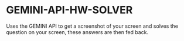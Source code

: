 # GEMINI-API-HW-SOLVER
Uses the GEMINI API to get a screenshot of your screen and solves the question on your screen, these answers are then fed back.
